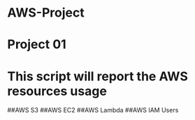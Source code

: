 # AWS-Project

# Project 01 
# This script will report the AWS resources usage
##AWS S3 
##AWS EC2 
##AWS Lambda 
##AWS IAM Users 
